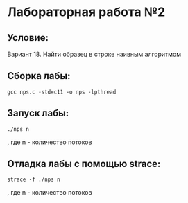 # Лабораторная работа №2

## Условие:
Вариант 18.	Найти образец в строке наивным алгоритмом

## Сборка лабы:
```
gcc nps.c -std=c11 -o nps -lpthread

```

## Запуск лабы:
```
./nps n
```
, где n - количество потоков

## Отладка лабы с помощью strace:
```
strace -f ./nps n
```
, где n - количество потоков